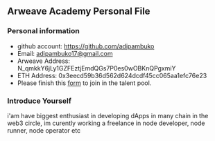 ## Arweave Academy Personal File

### Personal information

- github account: https://github.com/adipambuko
- Email: adipambuko17@gmail.com
- Arweave Address: N_qmkkY6jLy1GZFEztjEmdQGs7P0es0wOBKnQPgxmiY
- ETH Address: 0x3eecd59b36d562d624dcdf45cc065aa1efc76e23
- Please finish this [form](https://docs.google.com/forms/d/e/1FAIpQLSfWA5fIIcBgmRppm3jNz5vmf9Mai_QMVil-2pO4r7YKn_Zhtw/viewform?usp=sf_link) to join in the talent pool.

### Introduce Yourself
 i'am have biggest enthusiast in developing dApps in many chain in the web3 circle, im curently working a freelance in node developer, node runner, node operator etc

